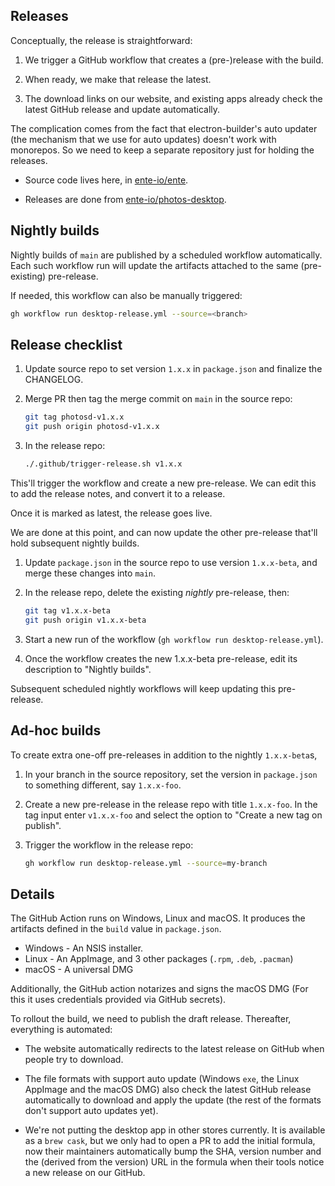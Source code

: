 ## Releases

Conceptually, the release is straightforward:

1. We trigger a GitHub workflow that creates a (pre-)release with the build.

2. When ready, we make that release the latest.

3. The download links on our website, and existing apps already check the latest
   GitHub release and update automatically.

The complication comes from the fact that electron-builder's auto updater (the
mechanism that we use for auto updates) doesn't work with monorepos. So we need
to keep a separate repository just for holding the releases.

- Source code lives here, in [ente-io/ente](https://github.com/ente-io/ente).

- Releases are done from
  [ente-io/photos-desktop](https://github.com/ente-io/photos-desktop).

## Nightly builds

Nightly builds of `main` are published by a scheduled workflow automatically.
Each such workflow run will update the artifacts attached to the same
(pre-existing) pre-release.

If needed, this workflow can also be manually triggered:

```sh
gh workflow run desktop-release.yml --source=<branch>
```

## Release checklist

1. Update source repo to set version `1.x.x` in `package.json` and finalize the
   CHANGELOG.

2. Merge PR then tag the merge commit on `main` in the source repo:

    ```sh
    git tag photosd-v1.x.x
    git push origin photosd-v1.x.x
    ```

3. In the release repo:

    ```sh
    ./.github/trigger-release.sh v1.x.x
    ```

This'll trigger the workflow and create a new pre-release. We can edit this to
add the release notes, and convert it to a release.

Once it is marked as latest, the release goes live.

We are done at this point, and can now update the other pre-release that'll hold
subsequent nightly builds.

1. Update `package.json` in the source repo to use version `1.x.x-beta`, and
   merge these changes into `main`.

2. In the release repo, delete the existing _nightly_ pre-release, then:

    ```sh
    git tag v1.x.x-beta
    git push origin v1.x.x-beta
    ```

3. Start a new run of the workflow (`gh workflow run desktop-release.yml`).

4. Once the workflow creates the new 1.x.x-beta pre-release, edit its
   description to "Nightly builds".

Subsequent scheduled nightly workflows will keep updating this pre-release.

## Ad-hoc builds

To create extra one-off pre-releases in addition to the nightly `1.x.x-beta`s,

1. In your branch in the source repository, set the version in `package.json` to
   something different, say `1.x.x-foo`.

2. Create a new pre-release in the release repo with title `1.x.x-foo`. In the
   tag input enter `v1.x.x-foo` and select the option to "Create a new tag on
   publish".

3. Trigger the workflow in the release repo:

    ```sh
    gh workflow run desktop-release.yml --source=my-branch
    ```

## Details

The GitHub Action runs on Windows, Linux and macOS. It produces the artifacts
defined in the `build` value in `package.json`.

- Windows - An NSIS installer.
- Linux - An AppImage, and 3 other packages (`.rpm`, `.deb`, `.pacman`)
- macOS - A universal DMG

Additionally, the GitHub action notarizes and signs the macOS DMG (For this it
uses credentials provided via GitHub secrets).

To rollout the build, we need to publish the draft release. Thereafter,
everything is automated:

- The website automatically redirects to the latest release on GitHub when
  people try to download.

- The file formats with support auto update (Windows `exe`, the Linux AppImage
  and the macOS DMG) also check the latest GitHub release automatically to
  download and apply the update (the rest of the formats don't support auto
  updates yet).

- We're not putting the desktop app in other stores currently. It is available
  as a `brew cask`, but we only had to open a PR to add the initial formula, now
  their maintainers automatically bump the SHA, version number and the (derived
  from the version) URL in the formula when their tools notice a new release on
  our GitHub.
